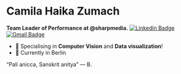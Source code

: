 # Camila Haika Zumach
**Team Leader of Performance at @sharpmedia.**
[![Linkedin Badge](https://img.shields.io/badge/-Linkedin-blue?style=flat-square&logo=Linkedin&logoColor=white&link=https://www.linkedin.com/in/tarcisiophilips/)](https://www.linkedin.com/in/camilahaikazumach/)
[![Gmail Badge](https://img.shields.io/badge/-Gmail-c14438?style=flat-square&logo=Gmail&logoColor=white&link=mailto:haika2407@gmail.com)](mailto:haika2407@gmail.com)
- :seedling: Specialising in **Computer Vision** and **Data visualization**!
- 📍 Currently in Berlin

“Pali anicca, Sanskrit anitya”
― B.
<!--
**Taaaaaar/Taaaaaar** is a :sparkles: _special_ :sparkles: repository because its `README.md` (this file) appears on your GitHub profile.
Here are some ideas to get you started:
- :telescope: I’m currently working on ...
- :seedling: I’m currently learning ...
- :dancers: I’m looking to collaborate on ...
- :thinking_face: I’m looking for help with ...
- :speech_balloon: Ask me about ...
- :mailbox: How to reach me: ...
- :smile: Pronouns: ...
- :zap: Fun fact: ...
-->

<!--
**camila-haika-zumach/camila-haika-zumach** is a ✨ _special_ ✨ repository because its `README.md` (this file) appears on your GitHub profile.

Here are some ideas to get you started:

- 🔭 I’m currently working on ...
- 🌱 I’m currently learning ...
- 👯 I’m looking to collaborate on ...
- 🤔 I’m looking for help with ...
- 💬 Ask me about ...
- 📫 How to reach me: ...
- 😄 Pronouns: ...
- ⚡ Fun fact: ...
-->
